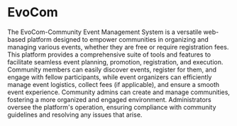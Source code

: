 # EvoCom
The EvoCom-Community Event Management System is a versatile web-based platform designed to empower communities in organizing and managing various events, whether they are free or require registration fees. This platform provides a comprehensive suite of tools and features to facilitate seamless event planning, promotion, registration, and execution. Community members can easily discover events, register for them, and engage with fellow participants, while event organizers can efficiently manage event logistics, collect fees (if applicable), and ensure a smooth event experience. Community admins can create and manage communities, fostering a more organized and engaged environment. Administrators oversee the platform's operation, ensuring compliance with community guidelines and resolving any issues that arise.

